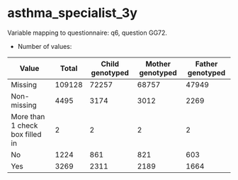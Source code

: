 # asthma_specialist_3y
Variable mapping to questionnaire: q6, question GG72.
- Number of values:

| Value | Total | Child genotyped | Mother genotyped | Father genotyped |
| ----- | ----- | --------------- | ---------------- | ---------------- |
| Missing | 109128 | 72257 | 68757 | 47949 |
| Non-missing | 4495 | 3174 | 3012 | 2269 |
| More than 1 check box filled in | 2 | 2 | 2 |2 |
| No | 1224 | 861 | 821 |603 |
| Yes | 3269 | 2311 | 2189 |1664 |




